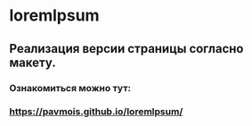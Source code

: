 # loremlpsum

## Реализация версии страницы согласно макету. 
### Ознакомиться можно тут:
### https://pavmois.github.io/loremlpsum/
